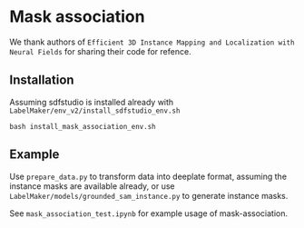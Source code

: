 # Mask association
We thank authors of `Efficient 3D Instance Mapping and Localization with Neural Fields` for sharing their code for refence.

## Installation

Assuming sdfstudio is installed already with `LabelMaker/env_v2/install_sdfstudio_env.sh`

```bash install_mask_association_env.sh```

## Example
Use ```prepare_data.py``` to transform data into deeplate format, assuming the instance masks are available already, or use  `LabelMaker/models/grounded_sam_instance.py` to generate instance masks. 

See ```mask_association_test.ipynb``` for example usage of mask-association.

